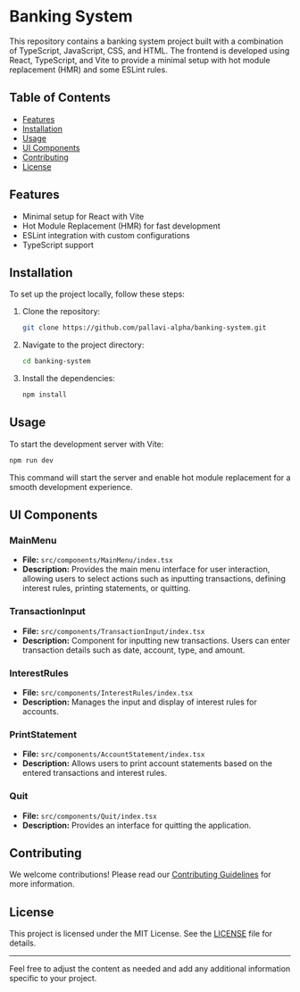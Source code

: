 # Banking System

This repository contains a banking system project built with a combination of TypeScript, JavaScript, CSS, and HTML. The frontend is developed using React, TypeScript, and Vite to provide a minimal setup with hot module replacement (HMR) and some ESLint rules.

## Table of Contents

- [Features](#features)
- [Installation](#installation)
- [Usage](#usage)
- [UI Components](#ui-components)
- [Contributing](#contributing)
- [License](#license)

## Features

- Minimal setup for React with Vite
- Hot Module Replacement (HMR) for fast development
- ESLint integration with custom configurations
- TypeScript support

## Installation

To set up the project locally, follow these steps:

1. Clone the repository:

   ```bash
   git clone https://github.com/pallavi-alpha/banking-system.git
   ```

2. Navigate to the project directory:

   ```bash
   cd banking-system
   ```

3. Install the dependencies:

   ```bash
   npm install
   ```

## Usage

To start the development server with Vite:

```bash
npm run dev
```

This command will start the server and enable hot module replacement for a smooth development experience.

## UI Components

### MainMenu

- **File:** `src/components/MainMenu/index.tsx`
- **Description:** Provides the main menu interface for user interaction, allowing users to select actions such as inputting transactions, defining interest rules, printing statements, or quitting.

### TransactionInput

- **File:** `src/components/TransactionInput/index.tsx`
- **Description:** Component for inputting new transactions. Users can enter transaction details such as date, account, type, and amount.

### InterestRules

- **File:** `src/components/InterestRules/index.tsx`
- **Description:** Manages the input and display of interest rules for accounts.

### PrintStatement

- **File:** `src/components/AccountStatement/index.tsx`
- **Description:** Allows users to print account statements based on the entered transactions and interest rules.

### Quit

- **File:** `src/components/Quit/index.tsx`
- **Description:** Provides an interface for quitting the application.

## Contributing

We welcome contributions! Please read our [Contributing Guidelines](CONTRIBUTING.md) for more information.

## License

This project is licensed under the MIT License. See the [LICENSE](LICENSE) file for details.

---

Feel free to adjust the content as needed and add any additional information specific to your project.
